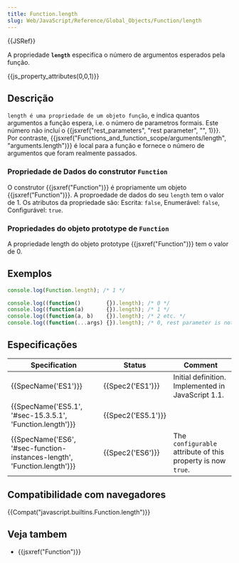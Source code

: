 ```yaml
---
title: Function.length
slug: Web/JavaScript/Reference/Global_Objects/Function/length
---
```


{{JSRef}}

A propriedade **`length`** especifica o número de argumentos esperados pela função.

{{js_property_attributes(0,0,1)}}

## Descrição

`length é uma propriedade de um objeto função`, e indica quantos argumentos a função espera, i.e. o número de parametros formais. Este número não incluí o {{jsxref("rest_parameters", "rest parameter", "", 1)}}. Por contraste, {{jsxref("Functions_and_function_scope/arguments/length", "arguments.length")}} é local para a função e fornece o número de argumentos que foram realmente passados.

### Propriedade de Dados do construtor `Function`

O construtor {{jsxref("Function")}} é propriamente um objeto {{jsxref("Function")}}. A proproedade de dados do seu `length` tem o valor de 1. Os atributos da propriedade são: Escrita: `false`, Enumerável: `false`, Configurável: `true`.

### Propriedades do objeto prototype de `Function`

A propriedade length do objeto prototype {{jsxref("Function")}} tem o valor de 0.

## Exemplos

```js
console.log(Function.length); /* 1 */

console.log((function()        {}).length); /* 0 */
console.log((function(a)       {}).length); /* 1 */
console.log((function(a, b)    {}).length); /* 2 etc. */
console.log((function(...args) {}).length); /* 0, rest parameter is not counted */
```

## Especificações

| Specification                                                                                    | Status                   | Comment                                                      |
| ------------------------------------------------------------------------------------------------ | ------------------------ | ------------------------------------------------------------ |
| {{SpecName('ES1')}}                                                                         | {{Spec2('ES1')}}     | Initial definition. Implemented in JavaScript 1.1.           |
| {{SpecName('ES5.1', '#sec-15.3.5.1', 'Function.length')}}                     | {{Spec2('ES5.1')}} |                                                              |
| {{SpecName('ES6', '#sec-function-instances-length', 'Function.length')}} | {{Spec2('ES6')}}     | The `configurable` attribute of this property is now `true`. |

## Compatibilidade com navegadores

{{Compat("javascript.builtins.Function.length")}}

## Veja tambem

- {{jsxref("Function")}}
